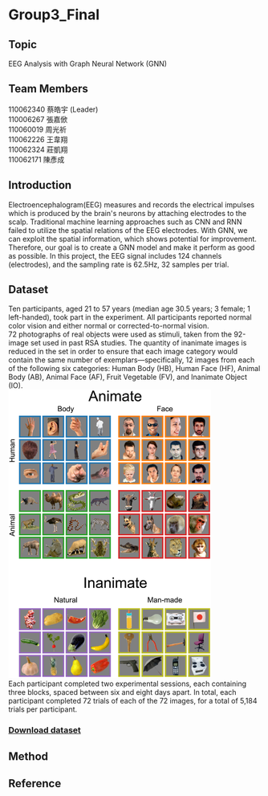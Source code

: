 # Group3_Final
## Topic
EEG Analysis with Graph Neural Network (GNN)
## Team Members
110062340 蔡皓宇 (Leader)  
110006267 張嘉俽  
110060019 周光祈  
110062226 王韋翔  
110062324 莊凱翔  
110062171 陳彥成
## Introduction
Electroencephalogram(EEG) measures and records the electrical impulses which is produced by the brain's neurons by attaching electrodes to the scalp. Traditional machine learning approaches such as CNN and RNN failed to utilize the spatial relations of the EEG electrodes. With GNN, we can exploit the spatial information, which shows potential for improvement. Therefore, our goal is to create a GNN model and make it perform as good as possible. In this project, the EEG signal includes 124 channels (electrodes), and the sampling rate is 62.5Hz,  32 samples per trial.
## Dataset 
Ten participants, aged 21 to 57 years (median age 30.5 years; 3 female; 1 left-handed), took part in the experiment. All participants reported normal color vision and either normal or corrected-to-normal vision.   
72 photographs of real objects were used as stimuli, taken from the 92-image set used in past RSA studies. The quantity of inanimate images is reduced in the set in order to ensure that each image category would contain the same number of exemplars—specifically, 12 images from each of the following six categories: Human Body (HB), Human Face (HF), Animal Body (AB), Animal Face (AF), Fruit Vegetable (FV), and Inanimate Object (IO).  
<img width = "404" height = "574" src = "https://github.com/KevinKai02/Group3_Final/blob/main/images/photograph_set.png">  
Each participant completed two experimental sessions, each containing three blocks, spaced between six and eight days apart. In total, each participant completed 72 trials of each of the 72 images, for a total of 5,184 trials per participant.

### [Download dataset](https://purl.stanford.edu/bq914sc3730/ "link")
## Method
## Reference
